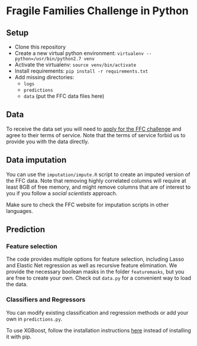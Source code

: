 # Fragile Families Challenge in Python

## Setup

- Clone this repository
- Create a new virtual python environment: `virtualenv --python=/usr/bin/python2.7 venv`
- Activate the virtualenv: `source venv/bin/activate`
- Install requirements: `pip install -r requirements.txt`
- Add missing directories:
  - `logs`
  - `predictions`
  - `data` (put the FFC data files here)

## Data

To receive the data set you will need to [apply for the FFC challenge](http://www.fragilefamilieschallenge.org/apply/) and agree to their terms of service.
Note that the terms of service forbid us to provide you with the data directly.

## Data imputation

You can use the `imputation/impute.R` script to create an imputed version of the FFC data.
Note that removing highly correlated columns will require at least 8GB of free memory, and might remove columns that are of interest to you if you follow a *social scientists* approach.

Make sure to check the FFC website for imputation scripts in other languages.

## Prediction

### Feature selection

The code provides multiple options for feature selection, including Lasso and Elastic Net regression as well as recursive feature elimination.
We provide the necessary boolean masks in the folder `featuremasks`, but you are free to create your own.
Check out `data.py` for a convenient way to load the data.

### Classifiers and Regressors

You can modify existing classification and regression methods or add your own in `predictions.py`.

To use XGBoost, follow the installation instructions [here](https://xgboost.readthedocs.io/en/latest/build.html#building-on-ubuntu-debian) instead of installing it with pip.

